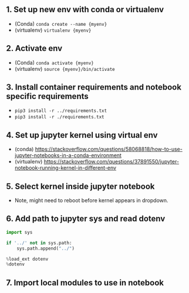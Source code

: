 
## 1. Set up new env with conda or virtualenv 

- (Conda) `conda create --name {myenv}`
- (virtualenv) `virtualenv {myenv}`

## 2. Activate env

- (Conda) `conda activate {myenv}`
- (virtualenv) `source {myenv}/bin/activate`

## 3. Install container requirements and notebook specific requirements

- `pip3 install -r ../requirements.txt`
- `pip3 install -r ./requirements.txt`

## 4. Set up jupyter kernel using virtual env

- (conda) https://stackoverflow.com/questions/58068818/how-to-use-jupyter-notebooks-in-a-conda-environment
- (virtualenv) https://stackoverflow.com/questions/37891550/jupyter-notebook-running-kernel-in-different-env

## 5. Select kernel inside jupyter notebook

- Note, might need to reboot before kernel appears in dropdown.

## 6. Add path to jupyter sys and read dotenv

```py
import sys

if '../' not in sys.path:
    sys.path.append("../")

%load_ext dotenv
%dotenv
```

## 7. Import local modules to use in notebook